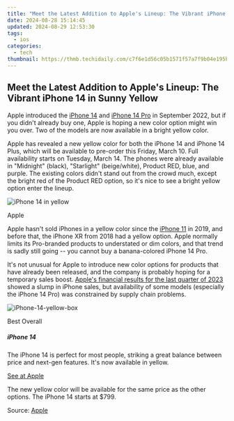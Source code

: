 ```yaml
---
title: "Meet the Latest Addition to Apple's Lineup: The Vibrant iPhone 14 in Sunny Yellow"
date: 2024-08-28 15:14:45
updated: 2024-08-29 12:53:30
tags:
  - ios
categories:
  - tech
thumbnail: https://thmb.techidaily.com/c7f6e1d56c05b1571f57a7f9b04e195b30e35f1ef9fbc6554b9991ddbdbae23c.png
---
```


## Meet the Latest Addition to Apple's Lineup: The Vibrant iPhone 14 in Sunny Yellow

Apple introduced the [iPhone 14](https://extra-resources.techidaily.com/complete-review-for-hero4-black/) and [iPhone 14 Pro](https://youtube-blog.techidaily.com/-up-the-screen-techniques-for-stunning-youtube-visuals/) in September 2022, but if you didn't already buy one, Apple is hoping a new color option might win you over. Two of the models are now available in a bright yellow color.

 Apple has revealed a new yellow color for both the iPhone 14 and iPhone 14 Plus, which will be available to pre-order this Friday, March 10\. Full availability starts on Tuesday, March 14\. The phones were already available in "Midnight" (black), "Starlight" (beige/white), Product RED, blue, and purple. The existing colors didn't stand out from the crowd much, except the bright red of the Product RED option, so it's nice to see a bright yellow option enter the lineup.

![iPhone 14 in yellow](https://static1.howtogeekimages.com/wordpress/wp-content/uploads/2023/03/yellow-iphone.jpg) 

Apple

 Apple hasn't sold iPhones in a yellow color since the [iPhone 11](https://support.apple.com/kb/SP804?locale=en%5FUS) in 2019, and before that, the iPhone XR from 2018 had a yellow option. Apple normally limits its Pro-branded products to understated or dim colors, and that trend is sadly still going -- you cannot buy a banana-colored iPhone 14 Pro.

 It's not unusual for Apple to introduce new color options for products that have already been released, and the company is probably hoping for a temporary sales boost. [Apple's financial results for the last quarter of 2023](https://www.cnbc.com/2022/10/27/apple-aapl-earnings-q4-2022.html) showed a slump in iPhone sales, but availability of some models (especially the iPhone 14 Pro) was constrained by supply chain problems.

![iPhone-14-yellow-box](https://static1.howtogeekimages.com/wordpress/wp-content/uploads/2023/06/iphone-14-yellow-box.jpg) 

Best Overall

#####  iPhone 14

The iPhone 14 is perfect for most people, striking a great balance between price and next-gen features. It's now available in yellow.

[See at Apple](https://www.apple.com/shop/buy-iphone/iphone-14) 

 The new yellow color will be available for the same price as the other options. The iPhone 14 starts at $799.

 Source: [Apple](https://www.apple.com/newsroom/2023/03/hello-yellow-apple-introduces-new-iphone-14-and-iphone-14-plus/)

<ins class="adsbygoogle"
     style="display:block"
     data-ad-format="autorelaxed"
     data-ad-client="ca-pub-7571918770474297"
     data-ad-slot="1223367746"></ins>



<ins class="adsbygoogle"
     style="display:block"
     data-ad-client="ca-pub-7571918770474297"
     data-ad-slot="8358498916"
     data-ad-format="auto"
     data-full-width-responsive="true"></ins>
